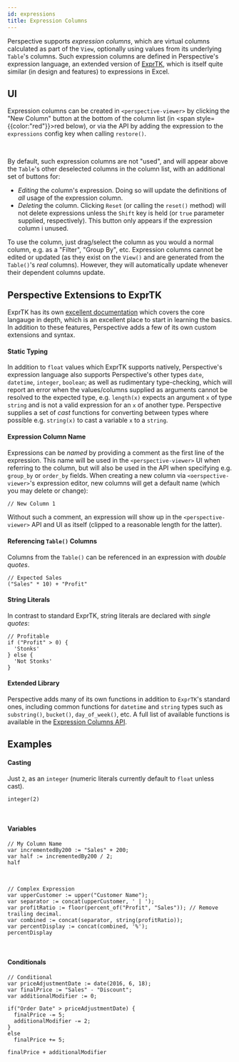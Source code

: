 ```yaml
---
id: expressions
title: Expression Columns
---
```


<style>{"#new_column_highlight perspective-viewer {--column-add--border:2px solid red}"}</style>

Perspective supports _expression columns_, which are virtual columns calculated
as part of the `View`, optionally using values from its underlying `Table`'s
columns. Such expression columns are defined in Perspective's expression
language, an extended version of
[ExprTK](https://github.com/ArashPartow/exprtk), which is itself quite similar
(in design and features) to expressions in Excel.

## UI

Expression columns can be created in `<perspective-viewer>` by clicking the "New
Column" button at the bottom of the column list (in <span
style={{color:"red"}}>red</span> below), or via the API by adding the expression
to the `expressions` config key when calling `restore()`.

<div id="new_column_highlight">
<perspective-viewer></perspective-viewer>
</div>
<br/>

By default, such expression columns are not "used", and will appear above the
`Table`'s other deselected columns in the column list, with an additional set of
buttons for:

-   _Editing_ the column's expression. Doing so will update the definitions of
    _all_ usage of the expression column.
-   _Deleting_ the column. Clicking `Reset` (or calling the `reset()` method)
    will not delete expressions unless the `Shift` key is held (or `true`
    parameter supplied, respectively). This button only appears if the
    expression column i unused.

To use the column, just drag/select the column as you would a normal column,
e.g. as a "Filter", "Group By", etc. Expression columns cannot be edited or
updated (as they exist on the `View()` and are generated from the `Table()`'s
_real_ columns). However, they will automatically update whenever their
dependent columns update.

## Perspective Extensions to ExprTK

ExprTK has its own
[excellent documentation](http://www.partow.net/programming/exprtk/) which
covers the core langauge in depth, which is an excellent place to start in
learning the basics. In addition to these features, Perspective adds a few of
its own custom extensions and syntax.

#### Static Typing

In addition to `float` values which ExprTK supports natively, Perspective's
expression language also supports Perspective's other types `date`, `datetime`,
`integer`, `boolean`; as well as rudimentary type-checking, which will report an
<span>error</span> when the values/columns supplied as arguments cannot be
resolved to the expected type, e.g. `length(x)` expects an argument `x` of type
`string` and is not a valid expression for an `x` of another type. Perspective
supplies a set of _cast_ functions for converting between types where possible
e.g. `string(x)` to cast a variable `x` to a `string`.

#### Expression Column Name

Expressions can be _named_ by providing a comment as the first line of the
expression. This name will be used in the `<perspective-viewer>` UI when
referring to the column, but will also be used in the API when specifying e.g.
`group_by` or `order_by` fields. When creating a new column via
`<oerspective-viewer>`'s expression editor, new columns will get a default name
(which you may delete or change):

```html
// New Column 1
```

Without such a comment, an expression will show up in the `<perspective-viewer>`
API and UI as itself (clipped to a reasonable length for the latter).

#### Referencing `Table()` Columns

Columns from the `Table()` can be referenced in an expression with _double
quotes_.

```
// Expected Sales
("Sales" * 10) + "Profit"
```

<div>
<perspective-viewer
  columns='["Sales", "Profit", "Expected Sales"]'
  expressions='["// Expected Sales\n(\"Sales\" * 10) + \"Profit\""]'
></perspective-viewer>
</div>

#### String Literals

In contrast to standard ExprTK, string literals are declared with _single
quotes_:

```
// Profitable
if ("Profit" > 0) {
  'Stonks'
} else {
  'Not Stonks'
}
```

<div>
<perspective-viewer
  columns='["Profit","Profitable"]'
  expressions='["//Profitable\nif (\"Profit\" > 0) { &apos;Stonks&apos; } else { &apos;Not Stonks&apos; }"]'
></perspective-viewer>
</div>

#### Extended Library

Perspective adds many of its own functions in addition to `ExprTK`'s standard
ones, including common functions for `datetime` and `string` types such as
`substring()`, `bucket()`, `day_of_week()`, etc. A full list of available
functions is available in the
[Expression Columns API](obj/perspective-viewer-exprtk).

## Examples

#### Casting

Just `2`, as an `integer` (numeric literals currently default to `float` unless
cast).

```
integer(2)
```

<div>
<perspective-viewer
  columns='["integer(2)"]'
  expressions='["integer(2)"]'
></perspective-viewer>
</div>
<br/>

#### Variables

```
// My Column Name
var incrementedBy200 := "Sales" + 200;
var half := incrementedBy200 / 2;
half
```

<div>
<perspective-viewer
  columns='["Sales", "My Column Name"]'
  expressions='["// My Column Name\nvar incrementedBy200 := \"Sales\" + 200;\nvar half := incrementedBy200 / 2;\nhalf"]'
></perspective-viewer>
</div>
<br/>

```
// Complex Expression
var upperCustomer := upper("Customer Name");
var separator := concat(upperCustomer, ' | ');
var profitRatio := floor(percent_of("Profit", "Sales")); // Remove trailing decimal.
var combined := concat(separator, string(profitRatio));
var percentDisplay := concat(combined, '%');
percentDisplay
```

<div>
<perspective-viewer
  columns='["Complex Expression", "Customer Name", "Sales", "Profit"]'
  expressions='["// Complex Expression\nvar upperCustomer := upper(\"Customer Name\");\nvar separator := concat(upperCustomer, &apos; | &apos;);\nvar profitRatio := floor(percent_of(\"Profit\", \"Sales\")); // Remove trailing decimal.\nvar combined := concat(separator, string(profitRatio));\nvar percentDisplay := concat(combined, &apos;%&apos;);\npercentDisplay"]'
></perspective-viewer>
</div>
<br/>

#### Conditionals

```
// Conditional
var priceAdjustmentDate := date(2016, 6, 18);
var finalPrice := "Sales" - "Discount";
var additionalModifier := 0;

if("Order Date" > priceAdjustmentDate) {
  finalPrice -= 5;
  additionalModifier -= 2;
}
else
  finalPrice += 5;

finalPrice + additionalModifier
```

<div>
<perspective-viewer
  columns='["Conditional"]'
  expressions='["// Conditional\nvar priceAdjustmentDate := date(2016, 6, 18);\nvar finalPrice := \"Sales\" - \"Discount\";\nvar additionalModifier := 0;\n\nif(\"Order Date\" > priceAdjustmentDate) {\n  finalPrice -= 5;\n  additionalModifier -= 2;\n}\nelse\n  finalPrice += 5;\n\nfinalPrice + additionalModifier"]'
></perspective-viewer>
</div>
